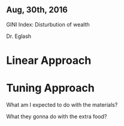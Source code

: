 Aug, 30th, 2016
---

GINI Index: Disturbution of wealth

Dr. Eglash

# Linear Approach

# Tuning Approach

What am I expected to do with the materials?

What they gonna do with the extra food?
